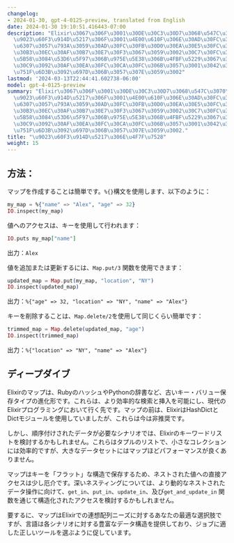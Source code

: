 ```yaml
---
changelog:
- 2024-01-30, gpt-4-0125-preview, translated from English
date: 2024-01-30 19:10:51.416443-07:00
description: "Elixir\u3067\u306F\u3001\u30DE\u30C3\u30D7\u3068\u547C\u3070\u308C\u308B\
  \u9023\u60F3\u914D\u5217\u306F\u3001\u4E00\u610F\u306E\u30AD\u30FC\u304C\u5024\u3092\
  \u6307\u3057\u793A\u3059\u30AD\u30FC\u30FB\u30D0\u30EA\u30E5\u30FC\u30DA\u30A2\u306E\
  \u30B3\u30EC\u30AF\u30B7\u30E7\u30F3\u3067\u3059\u3002\u30C7\u30FC\u30BF\u306E\u4FDD\
  \u5B58\u3084\u53D6\u5F97\u306B\u975E\u5E38\u306B\u4FBF\u5229\u3067\u3001\u30B3\u30FC\
  \u30C9\u3092\u30AF\u30EA\u30FC\u30CA\u30FC\u306B\u3057\u3001\u3042\u306A\u305F\u306E\
  \u751F\u6D3B\u3092\u697D\u306B\u3057\u307E\u3059\u3002"
lastmod: '2024-03-13T22:44:41.602738-06:00'
model: gpt-4-0125-preview
summary: "Elixir\u3067\u306F\u3001\u30DE\u30C3\u30D7\u3068\u547C\u3070\u308C\u308B\
  \u9023\u60F3\u914D\u5217\u306F\u3001\u4E00\u610F\u306E\u30AD\u30FC\u304C\u5024\u3092\
  \u6307\u3057\u793A\u3059\u30AD\u30FC\u30FB\u30D0\u30EA\u30E5\u30FC\u30DA\u30A2\u306E\
  \u30B3\u30EC\u30AF\u30B7\u30E7\u30F3\u3067\u3059\u3002\u30C7\u30FC\u30BF\u306E\u4FDD\
  \u5B58\u3084\u53D6\u5F97\u306B\u975E\u5E38\u306B\u4FBF\u5229\u3067\u3001\u30B3\u30FC\
  \u30C9\u3092\u30AF\u30EA\u30FC\u30CA\u30FC\u306B\u3057\u3001\u3042\u306A\u305F\u306E\
  \u751F\u6D3B\u3092\u697D\u306B\u3057\u307E\u3059\u3002."
title: "\u9023\u60F3\u914D\u5217\u306E\u4F7F\u7528"
weight: 15
---
```


## 方法：
マップを作成することは簡単です。`%{}`構文を使用します、以下のように：

```elixir
my_map = %{"name" => "Alex", "age" => 32}
IO.inspect(my_map)
```

値へのアクセスは、キーを使用して行われます：

```elixir
IO.puts my_map["name"]
```
出力：`Alex`

値を追加または更新するには、`Map.put/3` 関数を使用できます：

```elixir
updated_map = Map.put(my_map, "location", "NY")
IO.inspect(updated_map)
```
出力：`%{"age" => 32, "location" => "NY", "name" => "Alex"}`

キーを削除することは、`Map.delete/2`を使用して同じくらい簡単です：

```elixir
trimmed_map = Map.delete(updated_map, "age")
IO.inspect(trimmed_map)
```
出力：`%{"location" => "NY", "name" => "Alex"}`

## ディープダイブ
Elixirのマップは、RubyのハッシュやPythonの辞書など、古いキー・バリュー保存タイプの進化形です。これらは、より効率的な検索と挿入を可能にし、現代のElixirプログラミングにおいて行く先です。マップの前は、ElixirはHashDictとDictモジュールを使用していましたが、これらは今は非推奨です。

しかし、順序付けされたデータが必要なシナリオでは、Elixirのキーワードリストを検討するかもしれません。これらはタプルのリストで、小さなコレクションには効率的ですが、大きなデータセットにはマップほどパフォーマンスが良くありません。

マップはキーを「フラット」な構造で保存するため、ネストされた値への直接アクセスは少し厄介です。深いネスティングについては、より動的なネストされたデータ操作に向けて、`get_in`、`put_in`、`update_in`、及び`get_and_update_in` 関数を通じて構造化されたアクセスを検討するかもしれません。

要するに、マップはElixirでの連想配列ニーズに対するあなたの最適な選択肢ですが、言語は各シナリオに対する豊富なデータ構造を提供しており、ジョブに適した正しいツールを選ぶように促しています。
